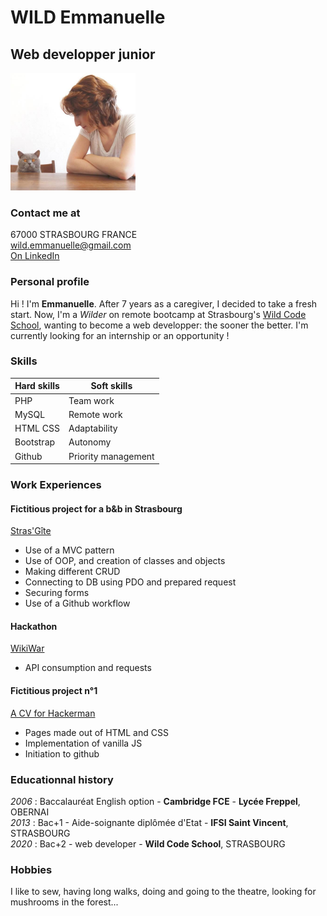 # WILD Emmanuelle
## Web developper junior

<img src="wild-emmanuelle.jpg" alt="wild emmanuelle" width="200"/>  


### Contact me at
67000 STRASBOURG FRANCE  
wild.emmanuelle@gmail.com  
[On LinkedIn](https://www.linkedin.com/in/wild-emmanuelle-webdev "linkedin profile")  


### Personal profile
Hi ! I'm **Emmanuelle**. After 7 years as a caregiver, I decided to take a fresh start. Now, I'm a _Wilder_ on remote bootcamp at Strasbourg's [Wild Code School](https://www.wildcodeschool.com/fr-FR/campus/strasbourg "Strasbourg Wild Code School HomePage"), wanting to become a web developper: the sooner the better.
I'm currently looking for an internship or an opportunity ! 


### Skills
| Hard skills | Soft skills |
|-------------|-------------|
| PHP         | Team  work  |
| MySQL       | Remote work |
| HTML CSS    | Adaptability |
| Bootstrap   | Autonomy    |
| Github      | Priority management |

### Work Experiences
#### Fictitious project for a b&b in Strasbourg
[Stras'Gîte](https://github.com/wild-e/Stras-Gite "Stras'Gîte")
* Use of a MVC pattern
* Use of OOP, and creation of classes and objects
* Making different CRUD
* Connecting to DB using PDO and prepared request
* Securing forms
* Use of a Github workflow

#### Hackathon
[WikiWar](https://github.com/wild-e/WCS-Hackathon-CodingHamsters "WikiWar")
* API consumption and requests

#### Fictitious project n°1
[A CV for Hackerman](https://github.com/wild-e/Project-1--Les-Nous- "Hackerman's CV")
* Pages made out of HTML and CSS
* Implementation of vanilla JS 
* Initiation to github  

### Educationnal history
_2006_ : Baccalauréat English option - **Cambridge FCE** - **Lycée Freppel**, OBERNAI  
_2013_ : Bac+1 - Aide-soignante diplômée d'Etat - **IFSI Saint Vincent**, STRASBOURG  
_2020_ : Bac+2 - web developer - **Wild Code School**, STRASBOURG


### Hobbies
I like to sew, having long walks, doing and going to the theatre, looking for mushrooms in the forest...
